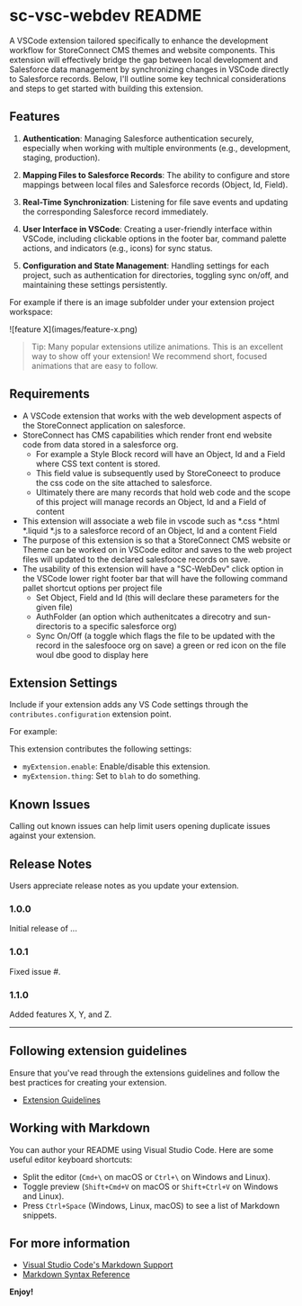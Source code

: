 # sc-vsc-webdev README

A VSCode extension tailored specifically to enhance the development workflow for StoreConnect CMS themes and website components. This extension will effectively bridge the gap between local development and Salesforce data management by synchronizing changes in VSCode directly to Salesforce records. Below, I'll outline some key technical considerations and steps to get started with building this extension.

## Features

1. **Authentication**: Managing Salesforce authentication securely, especially when working with multiple environments (e.g., development, staging, production).

2. **Mapping Files to Salesforce Records**: The ability to configure and store mappings between local files and Salesforce records (Object, Id, Field).

3. **Real-Time Synchronization**: Listening for file save events and updating the corresponding Salesforce record immediately.

4. **User Interface in VSCode**: Creating a user-friendly interface within VSCode, including clickable options in the footer bar, command palette actions, and indicators (e.g., icons) for sync status.

5. **Configuration and State Management**: Handling settings for each project, such as authentication for directories, toggling sync on/off, and maintaining these settings persistently.

For example if there is an image subfolder under your extension project workspace:

\!\[feature X\]\(images/feature-x.png\)

> Tip: Many popular extensions utilize animations. This is an excellent way to show off your extension! We recommend short, focused animations that are easy to follow.

## Requirements

- A VSCode extension that works with the web development aspects of the StoreConnect application on salesforce.
- StoreConnect has CMS capabilities which render front end website code from data stored in a salesforce org.
  - For example a Style Block record will have an Object, Id and a Field where CSS text content is stored. 
  - This field value is subsequently used by StoreConeect to produce the css code on the site attached to salesforce. 
  - Ultimately there are many records that hold web code and the scope of this project will manage records an Object, Id and a Field of content
- This extension will associate a web file in vscode such as *.css *.html *.liquid *.js to a salesforce record of an Object, Id and a content Field
- The purpose of this extension is so that a StoreConnect CMS website or Theme can be worked on in VSCode editor and saves to the web project files will updated to the declared salesfooce records on save.
- The usability of this extension will have a "SC-WebDev" click option in the VSCode lower right footer bar that will have the following command pallet shortcut options per project file
  - Set Object, Field and Id (this will declare these parameters for the given file)
  - AuthFolder (an option which authenitcates a direcotry and sun-directoris to a specific salesforce org)
  - Sync On/Off (a toggle which flags the file to be updated with the record in the salesfooce org on save) a green or red icon on the file woul dbe good to display here

## Extension Settings

Include if your extension adds any VS Code settings through the `contributes.configuration` extension point.

For example:

This extension contributes the following settings:

* `myExtension.enable`: Enable/disable this extension.
* `myExtension.thing`: Set to `blah` to do something.

## Known Issues

Calling out known issues can help limit users opening duplicate issues against your extension.

## Release Notes

Users appreciate release notes as you update your extension.

### 1.0.0

Initial release of ...

### 1.0.1

Fixed issue #.

### 1.1.0

Added features X, Y, and Z.

---

## Following extension guidelines

Ensure that you've read through the extensions guidelines and follow the best practices for creating your extension.

* [Extension Guidelines](https://code.visualstudio.com/api/references/extension-guidelines)

## Working with Markdown

You can author your README using Visual Studio Code. Here are some useful editor keyboard shortcuts:

* Split the editor (`Cmd+\` on macOS or `Ctrl+\` on Windows and Linux).
* Toggle preview (`Shift+Cmd+V` on macOS or `Shift+Ctrl+V` on Windows and Linux).
* Press `Ctrl+Space` (Windows, Linux, macOS) to see a list of Markdown snippets.

## For more information

* [Visual Studio Code's Markdown Support](http://code.visualstudio.com/docs/languages/markdown)
* [Markdown Syntax Reference](https://help.github.com/articles/markdown-basics/)

**Enjoy!**
